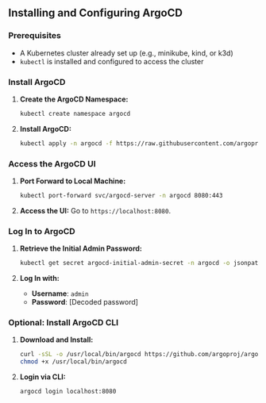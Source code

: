 ## Installing and Configuring ArgoCD

### Prerequisites
- A Kubernetes cluster already set up (e.g., minikube, kind, or k3d)
- `kubectl` is installed and configured to access the cluster

### Install ArgoCD

1. **Create the ArgoCD Namespace:**
    ```bash
    kubectl create namespace argocd
    ```

2. **Install ArgoCD:**
    ```bash
    kubectl apply -n argocd -f https://raw.githubusercontent.com/argoproj/argo-cd/stable/manifests/install.yaml
    ```

### Access the ArgoCD UI

1. **Port Forward to Local Machine:**
    ```bash
    kubectl port-forward svc/argocd-server -n argocd 8080:443
    ```

2. **Access the UI:**
    Go to `https://localhost:8080`.

### Log In to ArgoCD

1. **Retrieve the Initial Admin Password:**
    ```bash
    kubectl get secret argocd-initial-admin-secret -n argocd -o jsonpath="{.data.password}" | base64 -d
    ```

2. **Log In with:**
    - **Username**: `admin`
    - **Password**: [Decoded password]

### Optional: Install ArgoCD CLI

1. **Download and Install:**
    ```bash
    curl -sSL -o /usr/local/bin/argocd https://github.com/argoproj/argo-cd/releases/download/v2.4.7/argocd-linux-amd64
    chmod +x /usr/local/bin/argocd
    ```

2. **Login via CLI:**
    ```bash
    argocd login localhost:8080
    ```
